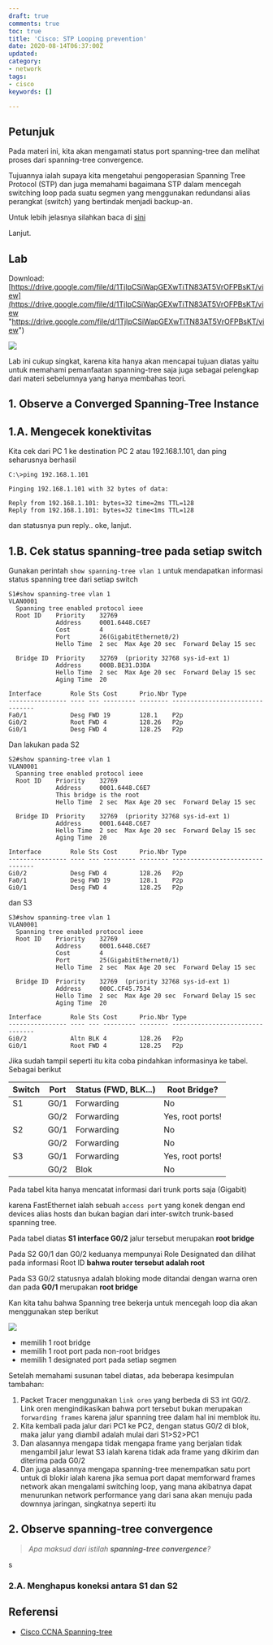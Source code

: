 ```yaml
---
draft: true
comments: true
toc: true
title: 'Cisco: STP Looping prevention'
date: 2020-08-14T06:37:00Z
updated: 
category:
- network
tags:
- cisco
keywords: []

---
```

## Petunjuk

Pada materi ini, kita akan mengamati status port spanning-tree dan melihat proses dari spanning-tree convergence.

Tujuannya ialah supaya kita mengetahui pengoperasian Spanning Tree Protocol (STP) dan juga memahami bagaimana STP dalam mencegah switching loop pada suatu segmen yang menggunakan  redundansi alias perangkat (switch) yang bertindak menjadi backup-an.

Untuk lebih jelasnya silahkan baca di [sini](https://8log.netlify.app/2020/08/08/network/cisco-spanning-tree-protocol-stp/ "sini")

Lanjut.

## Lab

Download: [https://drive.google.com/file/d/1TjIpCSiWapGEXwTiTN83AT5VrOFPBsKT/view](https://drive.google.com/file/d/1TjIpCSiWapGEXwTiTN83AT5VrOFPBsKT/view "https://drive.google.com/file/d/1TjIpCSiWapGEXwTiTN83AT5VrOFPBsKT/view")

![](/images/screenshot_2020-08-14_13-50-18.png)

Lab ini cukup singkat, karena kita hanya akan mencapai tujuan diatas yaitu untuk memahami pemanfaatan spanning-tree saja juga sebagai pelengkap dari materi sebelumnya yang hanya membahas teori.

## 1. Observe a Converged Spanning-Tree Instance

## 1.A. Mengecek konektivitas

Kita cek dari PC 1 ke destination PC 2 atau 192.168.1.101, dan ping seharusnya berhasil

    C:\>ping 192.168.1.101
    
    Pinging 192.168.1.101 with 32 bytes of data:
    
    Reply from 192.168.1.101: bytes=32 time=2ms TTL=128
    Reply from 192.168.1.101: bytes=32 time<1ms TTL=128

dan statusnya pun reply.. oke, lanjut.

## 1.B. Cek status spanning-tree pada setiap switch

Gunakan perintah `show spanning-tree vlan 1` untuk mendapatkan informasi status spanning tree dari setiap switch

    S1#show spanning-tree vlan 1
    VLAN0001
      Spanning tree enabled protocol ieee
      Root ID    Priority    32769
                 Address     0001.6448.C6E7
                 Cost        4
                 Port        26(GigabitEthernet0/2)
                 Hello Time  2 sec  Max Age 20 sec  Forward Delay 15 sec
    
      Bridge ID  Priority    32769  (priority 32768 sys-id-ext 1)
                 Address     000B.BE31.D3DA
                 Hello Time  2 sec  Max Age 20 sec  Forward Delay 15 sec
                 Aging Time  20
    
    Interface        Role Sts Cost      Prio.Nbr Type
    ---------------- ---- --- --------- -------- --------------------------------
    Fa0/1            Desg FWD 19        128.1    P2p
    Gi0/2            Root FWD 4         128.26   P2p
    Gi0/1            Desg FWD 4         128.25   P2p

Dan lakukan pada S2

    S2#show spanning-tree vlan 1
    VLAN0001
      Spanning tree enabled protocol ieee
      Root ID    Priority    32769
                 Address     0001.6448.C6E7
                 This bridge is the root
                 Hello Time  2 sec  Max Age 20 sec  Forward Delay 15 sec
    
      Bridge ID  Priority    32769  (priority 32768 sys-id-ext 1)
                 Address     0001.6448.C6E7
                 Hello Time  2 sec  Max Age 20 sec  Forward Delay 15 sec
                 Aging Time  20
    
    Interface        Role Sts Cost      Prio.Nbr Type
    ---------------- ---- --- --------- -------- --------------------------------
    Gi0/2            Desg FWD 4         128.26   P2p
    Fa0/1            Desg FWD 19        128.1    P2p
    Gi0/1            Desg FWD 4         128.25   P2p

dan S3

    S3#show spanning-tree vlan 1
    VLAN0001
      Spanning tree enabled protocol ieee
      Root ID    Priority    32769
                 Address     0001.6448.C6E7
                 Cost        4
                 Port        25(GigabitEthernet0/1)
                 Hello Time  2 sec  Max Age 20 sec  Forward Delay 15 sec
    
      Bridge ID  Priority    32769  (priority 32768 sys-id-ext 1)
                 Address     000C.CF45.7534
                 Hello Time  2 sec  Max Age 20 sec  Forward Delay 15 sec
                 Aging Time  20
    
    Interface        Role Sts Cost      Prio.Nbr Type
    ---------------- ---- --- --------- -------- --------------------------------
    Gi0/2            Altn BLK 4         128.26   P2p
    Gi0/1            Root FWD 4         128.25   P2p

Jika sudah tampil seperti itu kita coba pindahkan informasinya ke tabel. Sebagai berikut

| Switch | Port | Status (FWD, BLK...) | Root Bridge? |
| --- | --- | --- | --- |
| S1 | G0/1 | Forwarding | No |
|  | G0/2 | Forwarding | Yes, root ports! |
| S2 | G0/1 | Forwarding | No |
|  | G0/2 | Forwarding | No |
| S3 | G0/1 | Forwarding | Yes, root ports! |
|  | G0/2 | Blok | No |

Pada tabel kita hanya mencatat informasi dari trunk ports saja (Gigabit)

karena FastEthernet ialah sebuah `access port` yang konek dengan end devices alias hosts dan bukan bagian dari inter-switch trunk-based spanning tree.

Pada tabel diatas **S1 interface G0/2** jalur tersebut merupakan **root bridge**

Pada S2 G0/1 dan G0/2 keduanya mempunyai Role Designated dan dilihat pada informasi Root ID **bahwa router tersebut adalah root**

Pada S3 G0/2 statusnya adalah bloking mode ditandai dengan warna oren dan pada **G0/1** merupakan **root bridge**

Kan kita tahu bahwa Spanning tree bekerja untuk mencegah loop dia akan menggunakan step berikut

![](/images/screenshot_2020-08-14_15-45-42.png)

* memilih 1 root bridge
* memilih 1 root port pada non-root bridges
* memilih 1 designated port pada setiap segmen

Setelah memahami susunan tabel diatas, ada beberapa kesimpulan tambahan:

1. Packet Tracer menggunakan `link oren` yang berbeda di S3 int G0/2. Link oren mengindikasikan bahwa port tersebut bukan merupakan `forwarding frames` karena jalur spanning tree dalam hal ini memblok itu.
2. Kita kembali pada jalur dari PC1 ke PC2, dengan status G0/2 di blok, maka jalur yang diambil adalah mulai dari S1>S2>PC1
3. Dan alasannya mengapa tidak mengapa frame yang berjalan tidak mengambil jalur lewat S3 ialah karena tidak ada frame yang dikirim dan diterima pada G0/2 
4. Dan juga alasannya mengapa spanning-tree menempatkan satu port untuk di blokir ialah karena jika semua port dapat memforward frames network akan mengalami switching loop, yang mana akibatnya dapat menurunkan network performance yang dari sana akan menuju pada downnya jaringan, singkatnya seperti itu

## 2. Observe spanning-tree convergence

> _Apa maksud dari istilah **spanning-tree convergence**?_

s

### 2.A. Menghapus koneksi antara S1 dan S2

## Referensi

* [Cisco CCNA Spanning-tree](https://www.certificationkits.com/cisco-certification/ccna-articles/cisco-ccna-switching/cisco-ccna-spanning-tree-protocolroot-bridge-rootdesignatedblocked-ports/#:\~:text=A%20Root%20Bridge%20is%20a,elected%20as%20the%20Root%20Bridge. "Cisco CCNA Spannning-tree")